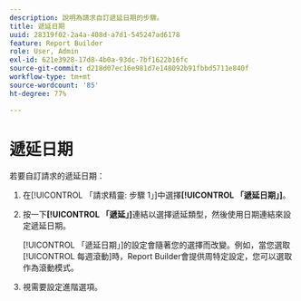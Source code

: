 ```yaml
---
description: 說明為請求自訂遞延日期的步驟。
title: 遞延日期
uuid: 28319f02-2a4a-408d-a7d1-545247ad6178
feature: Report Builder
role: User, Admin
exl-id: 621e3928-17d8-4b0a-93dc-7bf1622b16fc
source-git-commit: d218d07ec16e981d7e148092b91fbbd5711e840f
workflow-type: tm+mt
source-wordcount: '85'
ht-degree: 77%

---
```


# 遞延日期

若要自訂請求的遞延日期：

1. 在[!UICONTROL 「請求精靈: 步驟 1」]中選擇&#x200B;**[!UICONTROL 「遞延日期」]**。
1. 按一下&#x200B;**[!UICONTROL 「遞延」]**&#x200B;連結以選擇遞延類型，然後使用日期連結來設定遞延日期。

   [!UICONTROL 「遞延日期」]的設定會隨著您的選擇而改變。例如，當您選取[!UICONTROL 每週滾動]時，Report Builder會提供周特定設定，您可以選取作為滾動模式。

1. 視需要設定進階選項。
